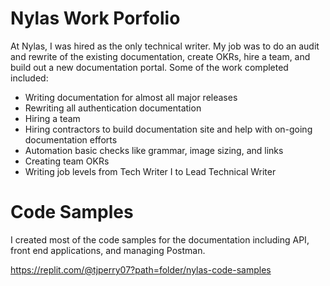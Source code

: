 # Nylas Work Porfolio

At Nylas, I was hired as the only technical writer. My job was to do an audit and rewrite of the existing documentation, create OKRs, hire a team, and build out a new documentation portal. Some of the work completed included:

- Writing documentation for almost all major releases
- Rewriting all authentication documentation
- Hiring a team
- Hiring contractors to build documentation site and help with on-going documentation efforts
- Automation basic checks like grammar, image sizing, and links
- Creating team OKRs
- Writing job levels from Tech Writer I to Lead Technical Writer

# Code Samples

I created most of the code samples for the documentation including API, front end applications, and managing Postman.

https://replit.com/@tjperry07?path=folder/nylas-code-samples

